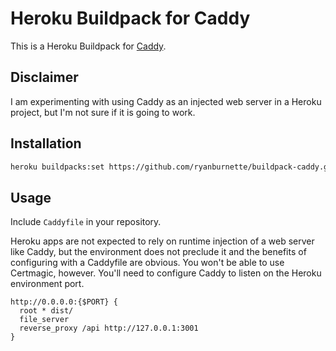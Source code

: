 # Heroku Buildpack for Caddy

This is a Heroku Buildpack for [Caddy](https://caddyserver.com).

## Disclaimer

I am experimenting with using Caddy as an injected web server in a Heroku
project, but I'm not sure if it is going to work.

## Installation

```bash
heroku buildpacks:set https://github.com/ryanburnette/buildpack-caddy.git
```

## Usage

Include `Caddyfile` in your repository.

Heroku apps are not expected to rely on runtime injection of a web server like
Caddy, but the environment does not preclude it and the benefits of configuring
with a Caddyfile are obvious. You won't be able to use Certmagic, however.
You'll need to configure Caddy to listen on the Heroku environment port.

```
http://0.0.0.0:{$PORT} {
  root * dist/
  file_server
  reverse_proxy /api http://127.0.0.1:3001
}
```
